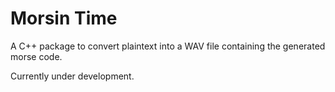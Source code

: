 # Morsin Time
A C++ package to convert plaintext into a WAV file containing the generated morse code.

Currently under development.
